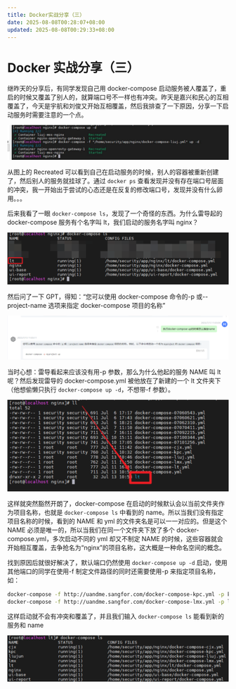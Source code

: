 ```yaml
---
title: Docker实战分享（三）
date: 2025-08-08T00:28:07+08:00
updated: 2025-08-08T00:29:33+08:00
---
```


# Docker 实战分享（三）

继昨天的分享后，有同学发现自己用 docker-compose 启动服务被人覆盖了，重启的时候又覆盖了别人的，就算端口号不一样也有冲突。昨天是嘉兴和民心的互相覆盖了，今天是宇航和刘俊又开始互相覆盖，然后我排查了一下原因，分享一下启动服务时需要注意的一个点。

![](./img/XJeOb1i6xozy1cx3iSsckTEEnHc.png)

从图上的 Recreated 可以看到自己在启动服务的时候，别人的容器被重新创建了，然后别人的服务就挂球了。通过 `docker ps` 查看发现并没有存在端口号层面的冲突，我一开始出于尝试的心态还是在反复的修改端口号，发现并没有什么卵用。。。

后来我看了一眼 `docker-compose ls`，发现了一个奇怪的东西。为什么雷导起的 docker-compose 服务有个名字叫 lt，我们启动的服务名字叫 nginx？

![](./img/ZXbObCzx2oZasixXDATcqLk7n6f.png)

然后问了一下 GPT，得知：“您可以使用 docker-compose 命令的-p 或--project-name 选项来指定 docker-compose 项目的名称”

![](./img/RD4lbVS3LoylKExjEzGcCozJn3g.png)

当时心想：雷导看起来应该没有用-p 参数，那么为什么他起的服务 NAME 叫 lt 呢？然后发现雷导的 docker-compose.yml 被他放在了新建的一个 lt 文件夹下（他想偷懒只执行 `docker-compose up -d`，不想带-f 参数）。

![](./img/F4iPbdsWgoXaEbxXfkucPoSdnjc.png)

这样就突然豁然开朗了，docker-compose 在启动的时候默认会以当前文件夹作为项目名称，也就是 `docker-compose ls` 中看到的 name。所以当我们没有指定项目名称的时候，看到的 NAME 和 yml 的文件夹名是可以一一对应的。但是这个 NAME 必须是唯一的，所以当我们在同一个文件夹下放了多个 docker-compose.yml，多次启动不同的 yml 却又不制定 NAME 的时候，这些容器就会开始相互覆盖，去争抢名为“nginx”的项目名称，这大概是一种命名空间的概念。

找到原因后就很好解决了，默认端口仍然使用 `docker-compose up -d` 启动，使用其他端口的同学在使用-f 制定文件路径的同时还需要使用-p 来指定项目名称，如：

```bash
docker-compose -f http://uandme.sangfor.com/docker-compose-kpc.yml -p kpc up -d
docker-compose -f http://uandme.sangfor.com/docker-compose-lmx.yml -p lmx up -d
```

这样启动就不会有冲突和覆盖了，并且我们输入 `docker-compose ls` 能看到新的服务和 name

![](./img/QvsdbbEW8oeNI1xsKFccbQV4nue.png)
